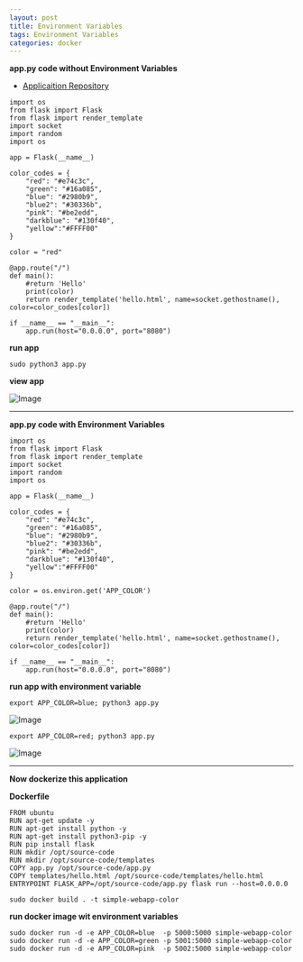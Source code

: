 ```yaml
---
layout: post
title: Environment Variables
tags: Environment Variables
categories: docker
---
```


**app.py code without Environment Variables**

- [Applicaition Repository](https://github.com/mmumshad/simple-webapp-color)


```
import os
from flask import Flask
from flask import render_template
import socket
import random
import os

app = Flask(__name__)

color_codes = {
    "red": "#e74c3c",
    "green": "#16a085",
    "blue": "#2980b9",
    "blue2": "#30336b",
    "pink": "#be2edd",
    "darkblue": "#130f40",
    "yellow":"#FFFF00"
}

color = "red"

@app.route("/")
def main():
    #return 'Hello'
    print(color)
    return render_template('hello.html', name=socket.gethostname(), color=color_codes[color])

if __name__ == "__main__":
    app.run(host="0.0.0.0", port="8080")
```

**run app**

`sudo python3 app.py`

**view app**

![Image](/img/viewapp.png)

---

**app.py code with Environment Variables**

```
import os
from flask import Flask
from flask import render_template
import socket
import random
import os

app = Flask(__name__)

color_codes = {
    "red": "#e74c3c",
    "green": "#16a085",
    "blue": "#2980b9",
    "blue2": "#30336b",
    "pink": "#be2edd",
    "darkblue": "#130f40",
    "yellow":"#FFFF00"
}

color = os.environ.get('APP_COLOR')

@app.route("/")
def main():
    #return 'Hello'
    print(color)
    return render_template('hello.html', name=socket.gethostname(), color=color_codes[color])

if __name__ == "__main__":
    app.run(host="0.0.0.0", port="8080")
```

**run app with environment variable**

`export APP_COLOR=blue; python3 app.py`

![Image](/img/viewapp1.png)


`export APP_COLOR=red; python3 app.py`

![Image](/img/viewapp2.png)

---

**Now dockerize this application**

**Dockerfile**

```
FROM ubuntu
RUN apt-get update -y
RUN apt-get install python -y
RUN apt-get install python3-pip -y
RUN pip install flask
RUN mkdir /opt/source-code
RUN mkdir /opt/source-code/templates
COPY app.py /opt/source-code/app.py
COPY templates/hello.html /opt/source-code/templates/hello.html
ENTRYPOINT FLASK_APP=/opt/source-code/app.py flask run --host=0.0.0.0
```

`sudo docker build . -t simple-webapp-color`

**run docker image wit environment variables**

`sudo docker run -d -e APP_COLOR=blue  -p 5000:5000 simple-webapp-color`
`sudo docker run -d -e APP_COLOR=green -p 5001:5000 simple-webapp-color`
`sudo docker run -d -e APP_COLOR=pink  -p 5002:5000 simple-webapp-color`

